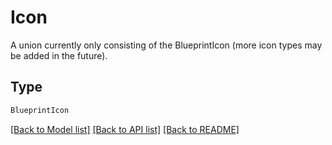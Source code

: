 # Icon

A union currently only consisting of the BlueprintIcon (more icon types may be added in the future).

## Type
```python
BlueprintIcon
```


[[Back to Model list]](../../README.md#documentation-for-models) [[Back to API list]](../../README.md#documentation-for-api-endpoints) [[Back to README]](../../README.md)
